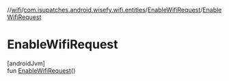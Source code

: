 //[wifi](../../../index.md)/[com.isupatches.android.wisefy.wifi.entities](../index.md)/[EnableWifiRequest](index.md)/[EnableWifiRequest](-enable-wifi-request.md)

# EnableWifiRequest

[androidJvm]\
fun [EnableWifiRequest](-enable-wifi-request.md)()
